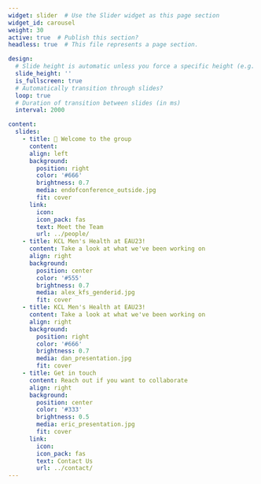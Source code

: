 ```yaml
---
widget: slider  # Use the Slider widget as this page section
widget_id: carousel
weight: 30
active: true  # Publish this section?
headless: true  # This file represents a page section.

design:
  # Slide height is automatic unless you force a specific height (e.g. '400px')
  slide_height: ''
  is_fullscreen: true
  # Automatically transition through slides?
  loop: true
  # Duration of transition between slides (in ms)
  interval: 2000

content:
  slides:
    - title: 👋 Welcome to the group
      content:
      align: left
      background:
        position: right
        color: '#666'
        brightness: 0.7
        media: endofconference_outside.jpg
        fit: cover
      link:
        icon: 
        icon_pack: fas
        text: Meet the Team
        url: ../people/
    - title: KCL Men's Health at EAU23!
      content: Take a look at what we've been working on
      align: right
      background:
        position: center
        color: '#555'
        brightness: 0.7
        media: alex_kfs_genderid.jpg
        fit: cover
    - title: KCL Men's Health at EAU23!
      content: Take a look at what we've been working on
      align: right
      background:
        position: right
        color: '#666'
        brightness: 0.7
        media: dan_presentation.jpg
        fit: cover
    - title: Get in touch
      content: Reach out if you want to collaborate
      align: right
      background:
        position: center
        color: '#333'
        brightness: 0.5
        media: eric_presentation.jpg
        fit: cover
      link:
        icon:
        icon_pack: fas
        text: Contact Us
        url: ../contact/
---
```

